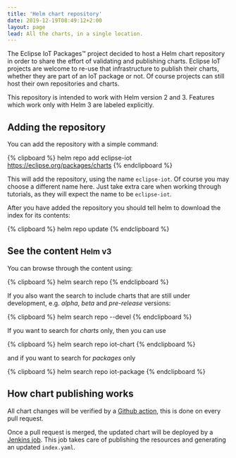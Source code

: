 ```yaml
---
title: 'Helm chart repository'
date: 2019-12-19T08:49:12+2:00
layout: page
lead: All the charts, in a single location.
---
```


The Eclipse IoT Packages™ project decided to host a Helm chart repository in order to share the
effort of validating and publishing charts. Eclipse IoT projects are welcome to re-use that
infrastructure to publish their charts, whether they are part of an IoT package or not. Of course
projects can still host their own repositories and charts.

This repository is intended to work with Helm version 2 and 3. Features which work only with Helm 3
are labeled explicitly.

## Adding the repository

You can add the repository with a simple command:

{% clipboard %}
    helm repo add eclipse-iot https://eclipse.org/packages/charts
{% endclipboard %}

This will add the repository, using the name `eclipse-iot`. Of course you may choose
a different name here. Just take extra care when working through tutorials, as they will
expect the name to be `eclipse-iot`.

After you have added the repository you should tell helm to download the index for its contents:

{% clipboard %}
    helm repo update
{% endclipboard %}

## See the content <small><span class="badge badge-secondary">Helm v3</span></small>

You can browse through the content using:

{% clipboard %}
    helm search repo
{% endclipboard %}

If you also want the search to include charts that are still under development, e.g. *alpha*, *beta* and *pre-release* versions:

{% clipboard %}
    helm search repo --devel
{% endclipboard %}

If you want to search for *charts* only, then you can use

{% clipboard %}
    helm search repo iot-chart
{% endclipboard %}

and if you want to search for *packages* only

{% clipboard %}
    helm search repo iot-package
{% endclipboard %}

## How chart publishing works

All chart changes will be verified by a [Github action](https://github.com/eclipse/packages/actions), this is done on every pull request.

Once a pull request is merged, the updated chart will be deployed by a [Jenkins job](https://ci.eclipse.org/packages/job/Website/job/master/).
This job takes care of publishing the resources and generating an updated `index.yaml`.
